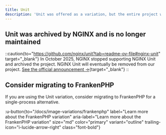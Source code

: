 ```yaml
---
title: Unit
description: 'Unit was offered as a variation, but the entire project was archived in October 2025. This variation is no longer supported.'
---
```


## Unit was archived by NGINX and is no longer maintained
::caution{to="https://github.com/nginx/unit?tab=readme-ov-file#nginx-unit" target="_blank"}
In October 2025, NGINX stopped supporting NGINX Unit and archived the project. NGINX Unit will eventually be removed from our project. [See the official announcement →](https://github.com/nginx/unit?tab=readme-ov-file#nginx-unit){target="_blank"}
::

## Consider migrating to FrankenPHP
If you are using the Unit variation, consider migrating to FrankenPHP for a single-process alternative.

:u-button{to="/docs/image-variations/frankenphp" label="Learn more about the FrankenPHP variation" aria-label="Learn more about the FrankenPHP variation" size="md" color="primary" variant="outline"  trailing-icon="i-lucide-arrow-right" class="font-bold"}